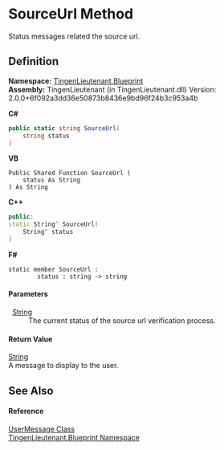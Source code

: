 # SourceUrl Method


Status messages related the source url.



## Definition
**Namespace:** <a href="190f7f5f-3ef3-b997-ce64-3f0248fc9b16">TingenLieutenant.Blueprint</a>  
**Assembly:** TingenLieutenant (in TingenLieutenant.dll) Version: 2.0.0+6f092a3dd36e50873b8436e9bd96f24b3c953a4b

**C#**
``` C#
public static string SourceUrl(
	string status
)
```
**VB**
``` VB
Public Shared Function SourceUrl ( 
	status As String
) As String
```
**C++**
``` C++
public:
static String^ SourceUrl(
	String^ status
)
```
**F#**
``` F#
static member SourceUrl : 
        status : string -> string 
```



#### Parameters
<dl><dt>  <a href="https://learn.microsoft.com/dotnet/api/system.string" target="_blank" rel="noopener noreferrer">String</a></dt><dd>The current status of the source url verification process.</dd></dl>

#### Return Value
<a href="https://learn.microsoft.com/dotnet/api/system.string" target="_blank" rel="noopener noreferrer">String</a>  
A message to display to the user.

## See Also


#### Reference
<a href="d6018830-a877-cffb-085a-a0758f8da86b">UserMessage Class</a>  
<a href="190f7f5f-3ef3-b997-ce64-3f0248fc9b16">TingenLieutenant.Blueprint Namespace</a>  
